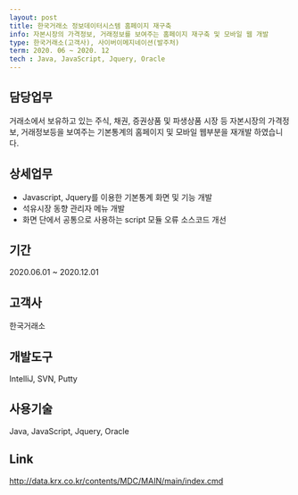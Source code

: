 ```yaml
---
layout: post
title: 한국거래소 정보데이터시스템 홈페이지 재구축
info: 자본시장의 가격정보, 거래정보를 보여주는 홈페이지 재구축 및 모바일 웹 개발
type: 한국거래소(고객사), 사이버이메지네이션(발주처)
term: 2020. 06 ~ 2020. 12
tech : Java, JavaScript, Jquery, Oracle
---
```


## 담당업무
거래소에서 보유하고 있는 주식, 채권, 증권상품 및 파생상품 시장 등 자본시장의 가격정보, 거래정보등을 보여주는 기본통계의 홈페이지 및 모바일 웹부분을 재개발 하였습니다.

## 상세업무
- Javascript, Jquery를 이용한 기본통계 화면 및 기능 개발
- 석유시장 동향 관리자 메뉴 개발
- 화면 단에서 공통으로 사용하는 script 모듈 오류 소스코드 개선

## 기간
2020.06.01 ~ 2020.12.01

## 고객사
한국거래소

## 개발도구
IntelliJ, SVN, Putty

## 사용기술
Java, JavaScript, Jquery, Oracle

## Link
<a href="http://data.krx.co.kr/contents/MDC/MAIN/main/index.cmd" target="_blank" rel="noreferrer noopener">http://data.krx.co.kr/contents/MDC/MAIN/main/index.cmd</a>